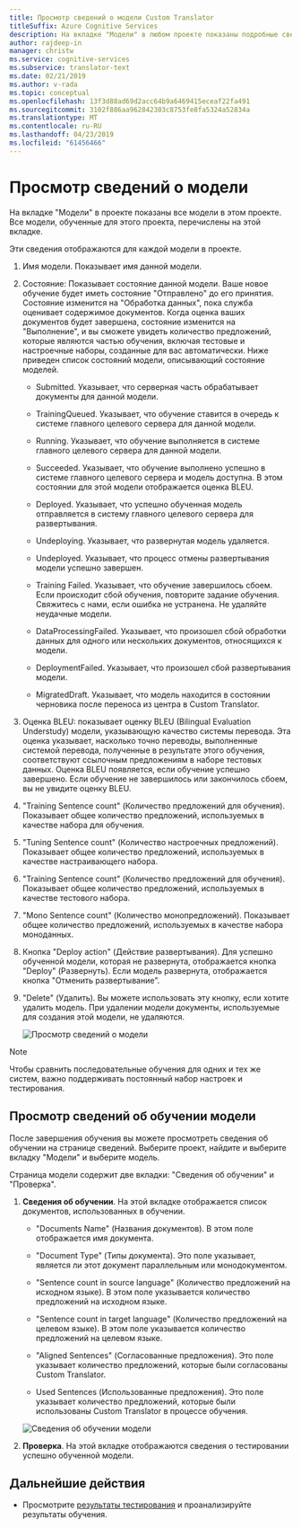 ```yaml
---
title: Просмотр сведений о модели Custom Translator
titleSuffix: Azure Cognitive Services
description: На вкладке "Модели" в любом проекте показаны подробные сведения о каждой модели, такие как название модели, статус модели, оценка BLEU, обучение, настройка, подсчет количества тестов.
author: rajdeep-in
manager: christw
ms.service: cognitive-services
ms.subservice: translator-text
ms.date: 02/21/2019
ms.author: v-rada
ms.topic: conceptual
ms.openlocfilehash: 13f3d88ad69d2acc64b9a6469415eceaf22fa491
ms.sourcegitcommit: 3102f886aa962842303c8753fe8fa5324a52834a
ms.translationtype: MT
ms.contentlocale: ru-RU
ms.lasthandoff: 04/23/2019
ms.locfileid: "61456466"
---
```

# <a name="view-model-details"></a>Просмотр сведений о модели

На вкладке "Модели" в проекте показаны все модели в этом проекте. Все модели, обученные для этого проекта, перечислены на этой вкладке.

Эти сведения отображаются для каждой модели в проекте.

1.  Имя модели. Показывает имя данной модели.

2.  Состояние: Показывает состояние данной модели. Ваше новое обучение будет иметь состояние "Отправлено" до его принятия. Состояние изменится на "Обработка данных", пока служба оценивает содержимое документов. Когда оценка ваших документов будет завершена, состояние изменится на "Выполнение", и вы сможете увидеть количество предложений, которые являются частью обучения, включая тестовые и настроечные наборы, созданные для вас автоматически. Ниже приведен список состояний модели, описывающий состояние моделей.

    -  Submitted. Указывает, что серверная часть обрабатывает документы для данной модели.

    -  TrainingQueued. Указывает, что обучение ставится в очередь к системе главного целевого сервера для данной модели.

    -  Running. Указывает, что обучение выполняется в системе главного целевого сервера для данной модели.

    -  Succeeded. Указывает, что обучение выполнено успешно в системе главного целевого сервера и модель доступна. В этом состоянии для этой модели отображается оценка BLEU.

    -  Deployed. Указывает, что успешно обученная модель отправляется в систему главного целевого сервера для развертывания.

    -  Undeploying. Указывает, что развернутая модель удаляется.

    -  Undeployed. Указывает, что процесс отмены развертывания модели успешно завершен.

    -  Training Failed. Указывает, что обучение завершилось сбоем. Если происходит сбой обучения, повторите задание обучения. Свяжитесь с нами, если ошибка не устранена. Не удаляйте неудачные модели.

    - DataProcessingFailed. Указывает, что произошел сбой обработки данных для одного или нескольких документов, относящихся к модели.

    - DeploymentFailed. Указывает, что произошел сбой развертывания модели.

    - MigratedDraft. Указывает, что модель находится в состоянии черновика после переноса из центра в Custom Translator.

4.  Оценка BLEU: показывает оценку BLEU (Bilingual Evaluation Understudy) модели, указывающую качество системы перевода. Эта оценка указывает, насколько точно переводы, выполненные системой перевода, полученные в результате этого обучения, соответствуют ссылочным предложениям в наборе тестовых данных. Оценка BLEU появляется, если обучение успешно завершено. Если обучение не завершилось или закончилось сбоем, вы не увидите оценку BLEU.

5.  "Training Sentence count" (Количество предложений для обучения). Показывает общее количество предложений, используемых в качестве набора для обучения.

6.  "Tuning Sentence count" (Количество настроечных предложений). Показывает общее количество предложений, используемых в качестве настраивающего набора.

7.  "Training Sentence count" (Количество предложений для обучения). Показывает общее количество предложений, используемых в качестве тестового набора.

8.  "Mono Sentence count" (Количество монопредложений). Показывает общее количество предложений, используемых в качестве набора моноданных.

9.  Кнопка "Deploy action" (Действие развертывания). Для успешно обученной модели, которая не развернута, отображается кнопка "Deploy" (Развернуть). Если модель развернута, отображается кнопка "Отменить развертывание".

10. "Delete" (Удалить). Вы можете использовать эту кнопку, если хотите удалить модель. При удалении модели документы, используемые для создания этой модели, не удаляются.

    ![Просмотр сведений о модели](media/how-to/how-to-view-model-details.png)

>[!Note]
>Чтобы сравнить последовательные обучения для одних и тех же систем, важно поддерживать постоянный набор настроек и тестирования.

## <a name="view-model-training-details"></a>Просмотр сведений об обучении модели

После завершения обучения вы можете просмотреть сведения об обучении на странице сведений. Выберите проект, найдите и выберите вкладку "Модели" и выберите модель.

Страница модели содержит две вкладки: "Сведения об обучении" и "Проверка".

1.  **Сведения об обучении**. На этой вкладке отображается список документов, использованных в обучении.

    -  "Documents Name" (Названия документов). В этом поле отображается имя документа.

    -  "Document Type" (Типы документа). Это поле указывает, является ли этот документ параллельным или монодокументом.

    -  "Sentence count in source language" (Количество предложений на исходном языке). В этом поле указывается количество предложений на исходном языке.

    -  "Sentence count in target language" (Количество предложений на целевом языке). В этом поле указывается количество предложений на целевом языке.

    -  "Aligned Sentences" (Согласованные предложения). Это поле указывает количество предложений, которые были согласованы Custom Translator.

    -  Used Sentences (Использованные предложения). Это поле указывает количество предложений, которые были использованы Custom Translator в процессе обучения.

    ![Сведения об обучении модели](media/how-to/how-to-model-training-details.png)

2.  **Проверка**. На этой вкладке отображаются сведения о тестировании успешно обученной модели.

## <a name="next-steps"></a>Дальнейшие действия

- Просмотрите [результаты тестирования](how-to-view-system-test-results.md) и проанализируйте результаты обучения.
